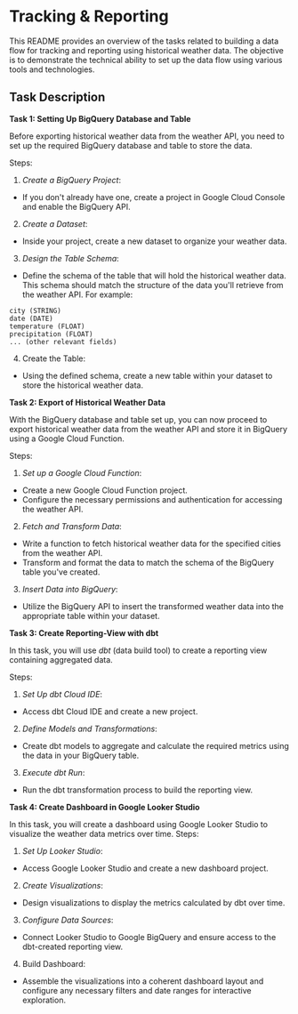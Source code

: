 # Tracking & Reporting

This README provides an overview of the tasks related to building a data flow for tracking and reporting using historical weather data. The objective is to demonstrate the technical ability to set up the data flow using various tools and technologies.

## Task Description

**Task 1: Setting Up BigQuery Database and Table**

Before exporting historical weather data from the weather API, you need to set up the required BigQuery database and table to store the data.

Steps:
1. *Create a BigQuery Project*:
* If you don't already have one, create a project in Google Cloud Console and enable the BigQuery API.
2. *Create a Dataset*:
* Inside your project, create a new dataset to organize your weather data.
3. *Design the Table Schema*:
* Define the schema of the table that will hold the historical weather data. This schema should match the structure of the data you'll retrieve from the weather API. For example:
```
city (STRING)
date (DATE)
temperature (FLOAT)
precipitation (FLOAT)
... (other relevant fields)
```
4. Create the Table:
* Using the defined schema, create a new table within your dataset to store the historical weather data.

**Task 2: Export of Historical Weather Data**

With the BigQuery database and table set up, you can now proceed to export historical weather data from the weather API and store it in BigQuery using a Google Cloud Function.

Steps:
1. *Set up a Google Cloud Function*:
* Create a new Google Cloud Function project.
* Configure the necessary permissions and authentication for accessing the weather API.
2. *Fetch and Transform Data*:
* Write a function to fetch historical weather data for the specified cities from the weather API.
* Transform and format the data to match the schema of the BigQuery table you've created.
3. *Insert Data into BigQuery*:
* Utilize the BigQuery API to insert the transformed weather data into the appropriate table within your dataset.

**Task 3: Create Reporting-View with dbt**

In this task, you will use *dbt* (data build tool) to create a reporting view containing aggregated data.

Steps:
1. *Set Up dbt Cloud IDE*:
* Access dbt Cloud IDE and create a new project.
2. *Define Models and Transformations*:
* Create dbt models to aggregate and calculate the required metrics using the data in your BigQuery table.
3. *Execute dbt Run*:
* Run the dbt transformation process to build the reporting view.

**Task 4: Create Dashboard in Google Looker Studio**

In this task, you will create a dashboard using Google Looker Studio to visualize the weather data metrics over time.
Steps:

1. *Set Up Looker Studio*:
* Access Google Looker Studio and create a new dashboard project.
2. *Create Visualizations*:
* Design visualizations to display the metrics calculated by dbt over time.
3. *Configure Data Sources*:
* Connect Looker Studio to Google BigQuery and ensure access to the dbt-created reporting view.
4. Build Dashboard:
* Assemble the visualizations into a coherent dashboard layout and configure any necessary filters and date ranges for interactive exploration.
